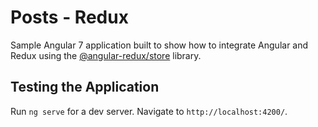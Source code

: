 # Posts - Redux

Sample Angular 7 application built to show how to integrate Angular and Redux using the [@angular-redux/store](https://github.com/angular-redux/platform/tree/master/packages/store) library.


## Testing the Application

Run `ng serve` for a dev server. Navigate to `http://localhost:4200/`.